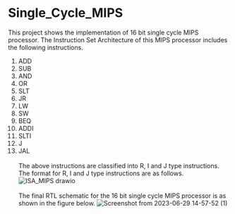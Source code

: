 # Single_Cycle_MIPS
This project shows the implementation of 16 bit single cycle MIPS processor. The Instruction Set Architecture of this MIPS processor includes the following instructions.
1) ADD
2) SUB
3) AND
4) OR
5) SLT
6) JR
7) LW
8) SW
9) BEQ
10) ADDI
11) SLTI
12) J
13) JAL
<br> <br> The above instructions are classified into R, I and J type instructions. The format for R, I and J type instructions are as follows.
![ISA_MIPS drawio](https://github.com/Manikanata-IITB/Single_Cycle_MIPS/assets/138108630/1b3175e6-5843-4bd3-b49c-346820c95b8a)
<br> <br> The final RTL schematic for the 16 bit single cycle MIPS processor is as shown in the figure below.
![Screenshot from 2023-06-29 14-57-52 (1)](https://github.com/Manikanata-IITB/Single_Cycle_MIPS/assets/138108630/da62337b-ee4b-49a1-aaf2-98d84f044a74)


